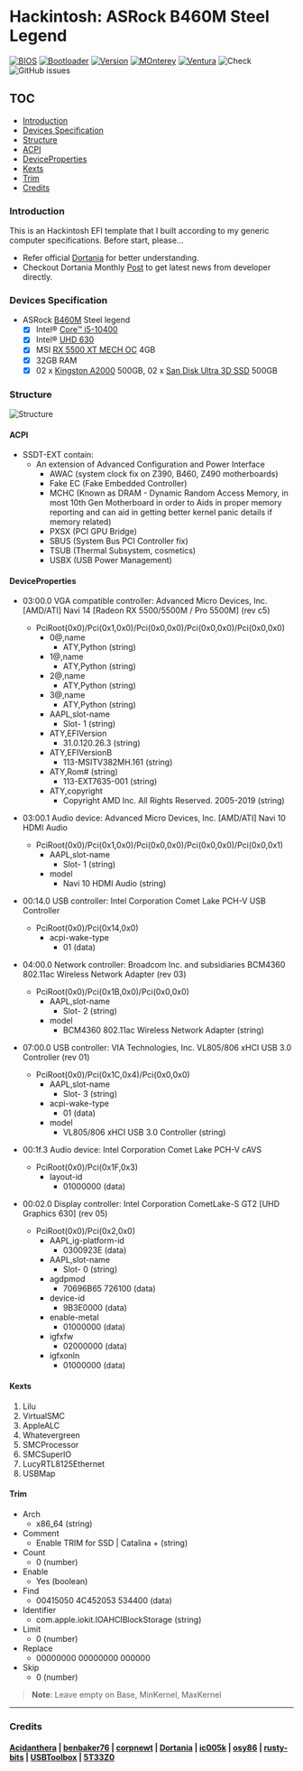 # Hackintosh: ASRock B460M Steel Legend

[![BIOS](https://img.shields.io/badge/BIOS-1.60B-red)](https://www.asrock.com/mb/Intel/B460M%20Steel%20Legend/#BIOS)
[![Bootloader](https://img.shields.io/badge/Bootloader-OpenCore-yellow)](https://github.com/theofficialcopypaste/ASRockB460MSL-OC/releases)
[![Version](https://img.shields.io/badge/Version-0.8.7-white)](https://github.com/acidanthera/OpenCorePkg/releases)
[![MOnterey](https://img.shields.io/badge/Compatible-Monterey-purple)](https://www.apple.com/ge/macos/monterey/)
[![Ventura](https://img.shields.io/badge/Compatible-Ventura-orange)](https://www.apple.com/my/macos/ventura/)
![Check](https://img.shields.io/badge/Status-Pass-brightgreen)
![GitHub issues](https://img.shields.io/github/issues/theofficialcopypaste/ASRockB460MSL-OC?color=blue&label=Issues)

## TOC

* [Introduction](#introduction)
* [Devices Specification](#devices-specification)
* [Structure](#structure)
* [ACPI](#acpi)
* [DeviceProperties](#deviceproperties)
* [Kexts](#kexts)
* [Trim](#trim)
* [Credits](#credits)

### Introduction

This is an Hackintosh EFI template that I built according to my generic computer specifications. Before start, please...

* Refer official [Dortania](https://dortania.github.io/OpenCore-Install-Guide/) for better understanding.
* Checkout Dortania Monthly [Post](https://dortania.github.io) to get latest news from developer directly.

### Devices Specification

*   ASRock [B460M](https://www.asrock.com/mb/Intel/B460M%20Steel%20Legend/) Steel legend
    *   [x] Intel® [Core™ i5-10400](https://www.intel.com/content/www/us/en/products/sku/199271/intel-core-i510400-processor-12m-cache-up-to-4-30-ghz/specifications.html)
    *   [x] Intel® [UHD 630](https://ark.intel.com/content/www/us/en/ark/products/graphics/126790/intel-uhd-graphics-630.html)
    *   [x] MSI [RX 5500 XT MECH OC](https://www.msi.com/Graphics-Card/Radeon-RX-5500-XT-MECH-4G/Overview) 4GB
    *   [x] 32GB RAM
    *   [x] 02 x [Kingston A2000](https://www.kingston.com/en/company/press/article/56606) 500GB, 02 x [San Disk Ultra 3D SSD](https://www.westerndigital.com/en-ap/products/internal-drives/sandisk-ultra-3d-sata-iii-ssd#SDSSDH3-250G-G25) 500GB

### Structure

![Structure](https://user-images.githubusercontent.com/72515939/209513272-5d82f072-63a5-492b-9e29-c072176d1585.png)

#### ACPI

* SSDT-EXT contain:
	* An extension of Advanced Configuration and Power Interface
		+ AWAC (system clock fix on Z390, B460, Z490 motherboards)
		+ Fake EC (Fake Embedded Controller)
		+ MCHC (Known as DRAM - Dynamic Random Access Memory, in most 10th Gen Motherboard in order to Aids in proper memory reporting and can aid in getting better kernel panic details if memory related)
		+ PXSX (PCI GPU Bridge)
		+ SBUS (System Bus PCI Controller fix)
		+ TSUB (Thermal Subsystem, cosmetics)
		+ USBX (USB Power Management)

####  DeviceProperties

- 03:00.0 VGA compatible controller: Advanced Micro Devices, Inc. [AMD/ATI] Navi 14 [Radeon RX 5500/5500M / Pro 5500M] (rev c5)
	+ PciRoot(0x0)/Pci(0x1,0x0)/Pci(0x0,0x0)/Pci(0x0,0x0)/Pci(0x0,0x0)
		* 0@,name
			- ATY,Python (string)
		* 1@,name
			- ATY,Python (string)
		* 2@,name
			- ATY,Python (string)
		* 3@,name
			- ATY,Python (string)
		* AAPL,slot-name
			- Slot- 1 (string)
		* ATY,EFIVersion
			- 31.0.120.26.3 (string)
		* ATY,EFIVersionB
			- 113-MSITV382MH.161 (string)
		* ATY,Rom# (string)
			- 113-EXT7635-001 (string)
		* ATY,copyright
			- Copyright AMD Inc. All Rights Reserved. 2005-2019 (string)
				
- 03:00.1 Audio device: Advanced Micro Devices, Inc. [AMD/ATI] Navi 10 HDMI Audio
	+ PciRoot(0x0)/Pci(0x1,0x0)/Pci(0x0,0x0)/Pci(0x0,0x0)/Pci(0x0,0x1)
		* AAPL,slot-name
			- Slot- 1 (string)
		* model
			- Navi 10 HDMI Audio (string)
				
- 00:14.0 USB controller: Intel Corporation Comet Lake PCH-V USB Controller
	+ PciRoot(0x0)/Pci(0x14,0x0)
		* acpi-wake-type
			- 01 (data)
				
- 04:00.0 Network controller: Broadcom Inc. and subsidiaries BCM4360 802.11ac Wireless Network Adapter (rev 03)
	+ PciRoot(0x0)/Pci(0x1B,0x0)/Pci(0x0,0x0)
		* AAPL,slot-name
			- Slot- 2 (string)
		* model
			- BCM4360 802.11ac Wireless Network Adapter (string)
				
- 07:00.0 USB controller: VIA Technologies, Inc. VL805/806 xHCI USB 3.0 Controller (rev 01)
	+ PciRoot(0x0)/Pci(0x1C,0x4)/Pci(0x0,0x0)
		*  AAPL,slot-name
			-  Slot- 3 (string)
		* acpi-wake-type
			- 01 (data)
		* model
			- VL805/806 xHCI USB 3.0 Controller (string)
			
- 00:1f.3 Audio device: Intel Corporation Comet Lake PCH-V cAVS
	+ PciRoot(0x0)/Pci(0x1F,0x3)
		* layout-id
			- 01000000 (data)
				
- 00:02.0 Display controller: Intel Corporation CometLake-S GT2 [UHD Graphics 630] (rev 05)
	+ PciRoot(0x0)/Pci(0x2,0x0)
		* AAPL,ig-platform-id 
			- 0300923E (data)
		* AAPL,slot-name
			- Slot- 0 (string)
		* agdpmod
			- 70696B65 726100 (data)
		* device-id
			- 9B3E0000 (data)
		* enable-metal
			- 01000000 (data)
		* igfxfw
			- 02000000 (data)
		* igfxonln
			- 01000000 (data)

####  Kexts

1. Lilu
2. VirtualSMC
3. AppleALC
4. Whatevergreen
5. SMCProcessor
6. SMCSuperIO
7. LucyRTL8125Ethernet
8. USBMap

#### Trim

- Arch
	+ x86_64 (string)
- Comment
	+ Enable TRIM for SSD | Catalina + (string)
- Count
	+ 0 (number)
- Enable
	+ Yes (boolean)
- Find
	+ 00415050 4C452053 534400 (data)
- Identifier
	+ com.apple.iokit.IOAHCIBlockStorage (string)
- Limit
	+ 0 (number)
- Replace
	+ 00000000 00000000 000000
- Skip
	+ 0 (number)
	
> **Note**: Leave empty on Base, MinKernel, MaxKernel

	
---

### Credits

#### [Acidanthera](https://github.com/acidanthera) | [benbaker76](https://github.com/benbaker76) | [corpnewt](https://github.com/corpnewt) | [Dortania](https://github.com/dortania) | [ic005k](https://github.com/ic005k) | [osy86](https://github.com/osy86) | [rusty-bits](https://github.com/rusty-bits) | [USBToolbox](https://github.com/USBToolBox) | [5T33Z0](https://github.com/5T33Z0)

